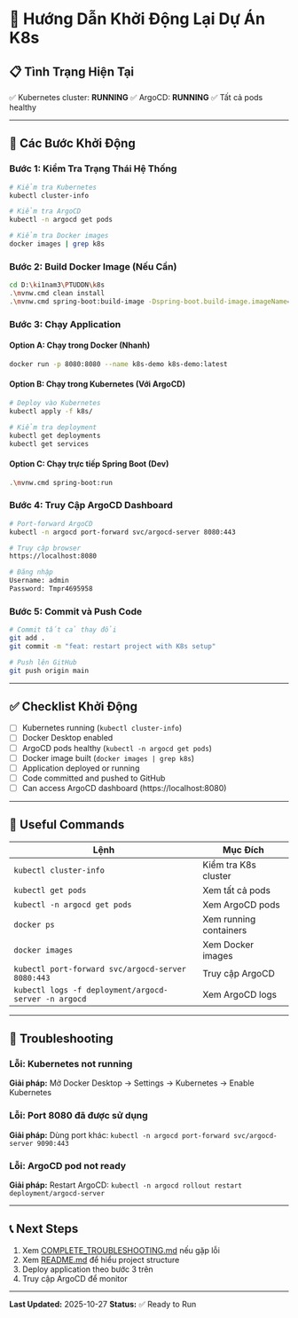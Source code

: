 # 🚀 Hướng Dẫn Khởi Động Lại Dự Án K8s

## 📋 Tình Trạng Hiện Tại

✅ Kubernetes cluster: **RUNNING**
✅ ArgoCD: **RUNNING**
✅ Tất cả pods healthy

---

## 🔧 Các Bước Khởi Động

### Bước 1: Kiểm Tra Trạng Thái Hệ Thống

```bash
# Kiểm tra Kubernetes
kubectl cluster-info

# Kiểm tra ArgoCD
kubectl -n argocd get pods

# Kiểm tra Docker images
docker images | grep k8s
```

### Bước 2: Build Docker Image (Nếu Cần)

```bash
cd D:\ki1nam3\PTUDDN\k8s
.\mvnw.cmd clean install
.\mvnw.cmd spring-boot:build-image -Dspring-boot.build-image.imageName=k8s-demo:latest
```

### Bước 3: Chạy Application

#### Option A: Chạy trong Docker (Nhanh)
```bash
docker run -p 8080:8080 --name k8s-demo k8s-demo:latest
```

#### Option B: Chạy trong Kubernetes (Với ArgoCD)
```bash
# Deploy vào Kubernetes
kubectl apply -f k8s/

# Kiểm tra deployment
kubectl get deployments
kubectl get services
```

#### Option C: Chạy trực tiếp Spring Boot (Dev)
```bash
.\mvnw.cmd spring-boot:run
```

### Bước 4: Truy Cập ArgoCD Dashboard

```bash
# Port-forward ArgoCD
kubectl -n argocd port-forward svc/argocd-server 8080:443

# Truy cập browser
https://localhost:8080

# Đăng nhập
Username: admin
Password: Tmpr4695958
```

### Bước 5: Commit và Push Code

```bash
# Commit tất cả thay đổi
git add .
git commit -m "feat: restart project with K8s setup"

# Push lên GitHub
git push origin main
```

---

## ✅ Checklist Khởi Động

- [ ] Kubernetes running (`kubectl cluster-info`)
- [ ] Docker Desktop enabled
- [ ] ArgoCD pods healthy (`kubectl -n argocd get pods`)
- [ ] Docker image built (`docker images | grep k8s`)
- [ ] Application deployed or running
- [ ] Code committed and pushed to GitHub
- [ ] Can access ArgoCD dashboard (https://localhost:8080)

---

## 🔗 Useful Commands

| Lệnh | Mục Đích |
|------|----------|
| `kubectl cluster-info` | Kiểm tra K8s cluster |
| `kubectl get pods` | Xem tất cả pods |
| `kubectl -n argocd get pods` | Xem ArgoCD pods |
| `docker ps` | Xem running containers |
| `docker images` | Xem Docker images |
| `kubectl port-forward svc/argocd-server 8080:443` | Truy cập ArgoCD |
| `kubectl logs -f deployment/argocd-server -n argocd` | Xem ArgoCD logs |

---

## 🐛 Troubleshooting

### Lỗi: Kubernetes not running
**Giải pháp:** Mở Docker Desktop → Settings → Kubernetes → Enable Kubernetes

### Lỗi: Port 8080 đã được sử dụng
**Giải pháp:** Dùng port khác: `kubectl -n argocd port-forward svc/argocd-server 9090:443`

### Lỗi: ArgoCD pod not ready
**Giải pháp:** Restart ArgoCD: `kubectl -n argocd rollout restart deployment/argocd-server`

---

## 📞 Next Steps

1. Xem [COMPLETE_TROUBLESHOOTING.md](./COMPLETE_TROUBLESHOOTING.md) nếu gặp lỗi
2. Xem [README.md](./README.md) để hiểu project structure
3. Deploy application theo bước 3 trên
4. Truy cập ArgoCD để monitor

---

**Last Updated:** 2025-10-27
**Status:** ✅ Ready to Run

